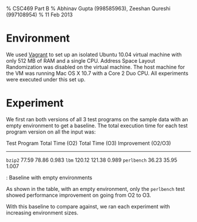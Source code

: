 % CSC469 Part B
% Abhinav Gupta (998585963), Zeeshan Qureshi (997108954)
% 11 Feb 2013

<!-- vim:set spell tw=72: -->

Environment
===========

We used [Vagrant][] to set up an isolated Ubuntu 10.04 virtual machine
with only 512 MB of RAM and a single CPU. Address Space Layout
Randomization was disabled on the virtual machine. The host machine for
the VM was running Mac OS X 10.7 with a Core 2 Duo CPU. All experiments
were executed under this set up.

  [Vagrant]: http://www.vagrantup.com/

Experiment
==========

We first ran both versions of all 3 test programs on the sample data
with an empty environment to get a baseline. The total execution time
for each test program version on all the input was:

  Test Program   Total Time (O2)   Total Time (O3)   Improvement (O2/O3)
  -------------- ----------------- ----------------- ---------------------
  `bzip2`        77.59             78.86             0.983
  `lbm`          120.12            121.38            0.989
  `perlbench`    36.23             35.95             1.007

  : Baseline with empty environments

As shown in the table, with an empty environment, only the `perlbench`
test showed performance improvement on going from O2 to O3.

With this baseline to compare against, we ran each experiment with
increasing environment sizes.
